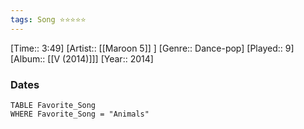 ```yaml
---
tags: Song ⭐⭐⭐⭐⭐ 
---
```

[Time:: 3:49]
[Artist:: [[Maroon 5]] ]
[Genre:: Dance-pop]
[Played:: 9]
[Album:: [[V (2014)]]]
[Year:: 2014]
### Dates
````dataview
TABLE Favorite_Song
WHERE Favorite_Song = "Animals"
````